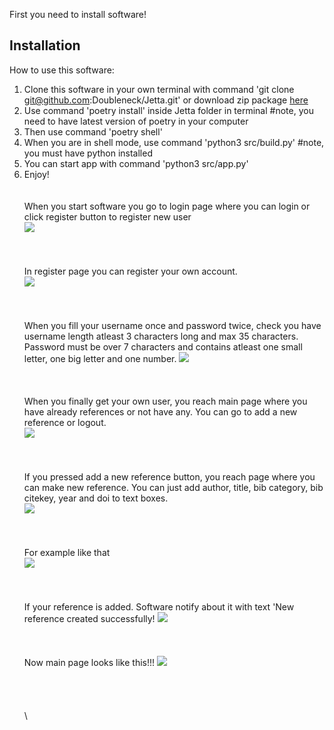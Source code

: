 First you need to install software!

## Installation

How to use this software:

1. Clone this software in your own terminal with command 'git clone git@github.com:Doubleneck/Jetta.git' or download zip package [here](https://github.com/Doubleneck/Jetta/releases/tag/v.0.0.1)
2. Use command 'poetry install' inside Jetta folder in terminal #note, you need to have latest version of poetry in your computer
3. Then use command 'poetry shell'
4. When you are in shell mode, use command 'python3 src/build.py' #note, you must have python installed
5. You can start app with command 'python3 src/app.py'
7. Enjoy!
\
\
\
When you start software you go to login page where you can login or click register button to register new user
\
![](./pictures/Login.png)\
\
\
\
In register page you can register your own account.
\
![](./pictures/Register.png)\
\
\
\
When you fill your username once and password twice, check you have username length atleast 3 characters long and max 35 characters.
Password must be over 7 characters and contains atleast one small letter, one big letter and one number.
![](./pictures/Register_filled.png)\
\
\
\
When you finally get your own user, you reach main page where you have already references or not have any. You can go to add a new reference or logout.
\
![](./pictures/Main_page.png)\
\
\
\
If you pressed add a new reference button, you reach page where you can make new reference. You can just add author, title, bib category, bib citekey, year and doi to text boxes.
\
![](./pictures/New_reference.png)\
\
\
\
For example like that
\
![](./pictures/Reference_filled.png)\
\
\
\
If your reference is added. Software notify about it with text 'New reference created successfully!
![](./pictures/Reference_created_successfully.png)\
\
\
\
Now main page looks like this!!!
![](./pictures/Reference_in_main.png)\
\
\
\
\
\
